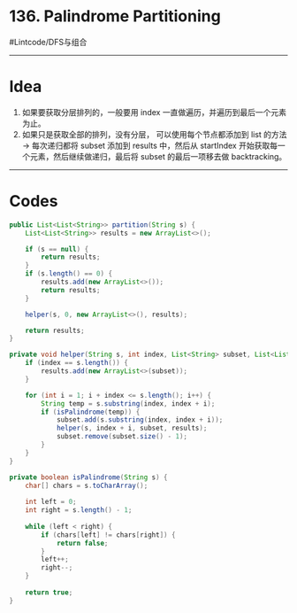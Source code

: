 # 136. Palindrome Partitioning
#Lintcode/DFS与组合
- - - -
# Idea
1. 如果要获取分层排列的，一般要用 index 一直做遍历，并遍历到最后一个元素为止。
2. 如果只是获取全部的排列，没有分层， 可以使用每个节点都添加到 list 的方法 -> 每次递归都将 subset 添加到 results 中，然后从 startIndex 开始获取每一个元素，然后继续做递归，最后将 subset 的最后一项移去做 backtracking。
- - - -
# Codes
```java
public List<List<String>> partition(String s) {
    List<List<String>> results = new ArrayList<>();

    if (s == null) {
        return results;
    }
    if (s.length() == 0) {
        results.add(new ArrayList<>());
        return results;
    }

    helper(s, 0, new ArrayList<>(), results);

    return results;
}

private void helper(String s, int index, List<String> subset, List<List<String>> results) {
    if (index == s.length()) {
        results.add(new ArrayList<>(subset));
    }

    for (int i = 1; i + index <= s.length(); i++) {
        String temp = s.substring(index, index + i);
        if (isPalindrome(temp)) {
            subset.add(s.substring(index, index + i));
            helper(s, index + i, subset, results);
            subset.remove(subset.size() - 1);
        }
    }
}

private boolean isPalindrome(String s) {
    char[] chars = s.toCharArray();
    
    int left = 0;
    int right = s.length() - 1;
    
    while (left < right) {
        if (chars[left] != chars[right]) {
            return false;
        }
        left++;
        right--;
    }
    
    return true;
}
```